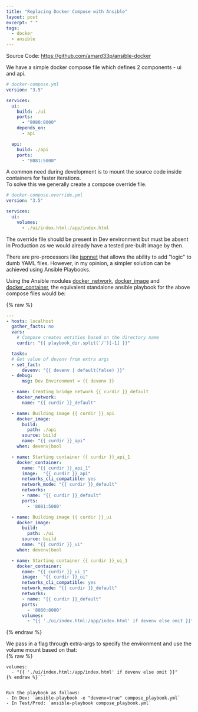 ```yaml
---
title: "Replacing Docker Compose with Ansible"
layout: post
excerpt: " "
tags:
  - docker
  - ansible
---
```


Source Code: <https://github.com/amard33p/ansible-docker>

We have a simple docker compose file which defines 2 components - ui and api.

```yaml
# docker-compose.yml
version: "3.5"

services:
  ui:
    build: ./ui
    ports:
      - "8080:8000"
    depends_on:
      - api

  api:
    build: ./api
    ports:
      - "8081:5000"
```

A common need during development is to mount the source code inside containers for faster iterations.  
To solve this we generally create a compose override file.

```yaml
# docker-compose.override.yml
version: "3.5"

services:
  ui:
    volumes:
      - ./ui/index.html:/app/index.html
```

The override file should be present in Dev environment but must be absent in Production as we would already have a tested pre-built image by then.

There are pre-processors like [jsonnet](https://jsonnet.org/) that allows the ability to add "logic" to dumb YAML files. However, in my opinion, a simpler solution can be achieved using Ansible Playbooks.

Using the Ansible modules [docker_network](https://docs.ansible.com/ansible/latest/modules/docker_network_module.html), [docker_image](https://docs.ansible.com/ansible/latest/modules/docker_image_module.html) and [docker_container](https://docs.ansible.com/ansible/latest/modules/docker_container_module.html), the equivalent standalone ansible playbook for the above compose files would be:

{% raw %}
```yaml
---
- hosts: localhost
  gather_facts: no
  vars:
    # Compose creates entities based on the directory name
    curdir: "{{ playbook_dir.split('/')[-1] }}"

  tasks:
  # Get value of devenv from extra args
  - set_fact:
      devenv: "{{ devenv | default(false) }}"
  - debug: 
      msg: Dev Environment = {{ devenv }}

  - name: Creating bridge network {{ curdir }}_default
    docker_network:
      name: "{{ curdir }}_default"

  - name: Building image {{ curdir }}_api
    docker_image:
      build:
        path: ./api
      source: build
      name: "{{ curdir }}_api"
    when: devenv|bool

  - name: Starting container {{ curdir }}_api_1
    docker_container:
      name: "{{ curdir }}_api_1"
      image:  "{{ curdir }}_api"
      networks_cli_compatible: yes
      network_mode: "{{ curdir }}_default"
      networks:
      - name: "{{ curdir }}_default"
      ports: 
        - '8081:5000'

  - name: Building image {{ curdir }}_ui
    docker_image:
      build:
        path: ./ui
      source: build
      name: "{{ curdir }}_ui"
    when: devenv|bool

  - name: Starting container {{ curdir }}_ui_1
    docker_container:
      name: "{{ curdir }}_ui_1"
      image:  "{{ curdir }}_ui"
      networks_cli_compatible: yes
      network_mode: "{{ curdir }}_default"
      networks:
      - name: "{{ curdir }}_default"
      ports: 
        - '8080:8000'
      volumes:
        - "{{ './ui/index.html:/app/index.html' if devenv else omit }}"
```
{% endraw %}

We pass in a flag through extra-args to specify the environment and use the volume mount based on that:  
{% raw %}
```
volumes:
  - "{{ './ui/index.html:/app/index.html' if devenv else omit }}"
{% endraw %}```


Run the playbook as follows:
- In Dev: `ansible-playbook -e "devenv=true" compose_playbook.yml`
- In Test/Prod: `ansible-playbook compose_playbook.yml`
